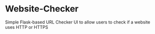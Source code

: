 # Website-Checker
Simple Flask-based URL Checker UI to allow users to check if a website uses HTTP or HTTPS
